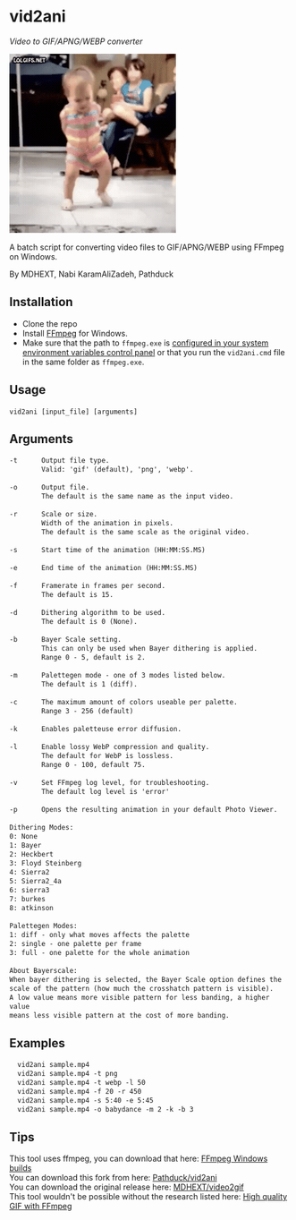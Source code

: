 # vid2ani

*Video to GIF/APNG/WEBP converter*

![sample gif file generated](sample.gif)

A batch script for converting video files to GIF/APNG/WEBP using FFmpeg on Windows.<br>

By MDHEXT, Nabi KaramAliZadeh, Pathduck

## Installation
* Clone the repo
* Install [FFmpeg](https://www.ffmpeg.org/download.html#build-windows) for Windows.
* Make sure that the path to `ffmpeg.exe` is
  [configured in your system environment variables control panel](https://www.wikihow.com/Install-FFmpeg-on-Windows)
  or that you run the `vid2ani.cmd` file in the same folder as `ffmpeg.exe`.

## Usage
```
vid2ani [input_file] [arguments]
```
## Arguments
```
-t      Output file type.
        Valid: 'gif' (default), 'png', 'webp'.

-o      Output file.
        The default is the same name as the input video.

-r      Scale or size.
        Width of the animation in pixels.
        The default is the same scale as the original video.

-s      Start time of the animation (HH:MM:SS.MS)

-e      End time of the animation (HH:MM:SS.MS)

-f      Framerate in frames per second.
        The default is 15.

-d      Dithering algorithm to be used.
        The default is 0 (None).

-b      Bayer Scale setting.
        This can only be used when Bayer dithering is applied.
        Range 0 - 5, default is 2.

-m      Palettegen mode - one of 3 modes listed below.
        The default is 1 (diff).

-c      The maximum amount of colors useable per palette.
        Range 3 - 256 (default)

-k      Enables paletteuse error diffusion.

-l      Enable lossy WebP compression and quality.
        The default for WebP is lossless.
        Range 0 - 100, default 75.

-v      Set FFmpeg log level, for troubleshooting.
        The default log level is 'error'

-p      Opens the resulting animation in your default Photo Viewer.

Dithering Modes:
0: None
1: Bayer
2: Heckbert
3: Floyd Steinberg
4: Sierra2
5: Sierra2_4a
6: sierra3
7: burkes
8: atkinson

Palettegen Modes:
1: diff - only what moves affects the palette
2: single - one palette per frame
3: full - one palette for the whole animation

About Bayerscale:
When bayer dithering is selected, the Bayer Scale option defines the
scale of the pattern (how much the crosshatch pattern is visible).
A low value means more visible pattern for less banding, a higher value
means less visible pattern at the cost of more banding.
```

## Examples
```
  vid2ani sample.mp4
  vid2ani sample.mp4 -t png
  vid2ani sample.mp4 -t webp -l 50
  vid2ani sample.mp4 -f 20 -r 450
  vid2ani sample.mp4 -s 5:40 -e 5:45
  vid2ani sample.mp4 -o babydance -m 2 -k -b 3
```

## Tips
This tool uses ffmpeg, you can download that here: [FFmpeg Windows builds](https://www.ffmpeg.org/download.html#build-windows)<br>
You can download this fork from here: [Pathduck/vid2ani](https://github.com/Pathduck/vid2ani)<br>
You can download the original release here: [MDHEXT/video2gif](https://github.com/MDHEXT/video2gif)<br>
This tool wouldn't be possible without the research listed here: [High quality GIF with FFmpeg](https://blog.pkh.me/p/21-high-quality-gif-with-ffmpeg.html)<br>
